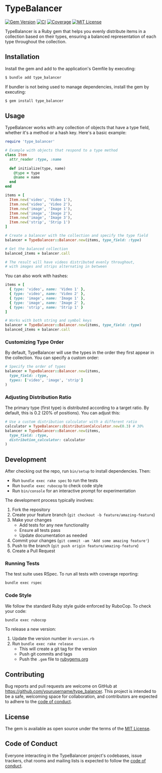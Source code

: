 # TypeBalancer

[![Gem Version](https://badge.fury.io/rb/type_balancer.svg)](https://badge.fury.io/rb/type_balancer)
[![CI](https://github.com/yourusername/type_balancer/actions/workflows/ci.yml/badge.svg)](https://github.com/yourusername/type_balancer/actions/workflows/ci.yml)
[![Coverage](https://img.shields.io/badge/coverage-95%25-brightgreen.svg)](https://github.com/yourusername/type_balancer/blob/main/spec/spec_helper.rb)
[![MIT License](https://img.shields.io/badge/license-MIT-blue.svg)](LICENSE.txt)

TypeBalancer is a Ruby gem that helps you evenly distribute items in a collection based on their types, ensuring a balanced representation of each type throughout the collection.

## Installation

Install the gem and add to the application's Gemfile by executing:

```bash
$ bundle add type_balancer
```

If bundler is not being used to manage dependencies, install the gem by executing:

```bash
$ gem install type_balancer
```

## Usage

TypeBalancer works with any collection of objects that have a type field, whether it's a method or a hash key. Here's a basic example:

```ruby
require 'type_balancer'

# Example with objects that respond to a type method
class Item
  attr_reader :type, :name
  
  def initialize(type, name)
    @type = type
    @name = name
  end
end

items = [
  Item.new('video', 'Video 1'),
  Item.new('video', 'Video 2'),
  Item.new('image', 'Image 1'),
  Item.new('image', 'Image 2'),
  Item.new('image', 'Image 3'),
  Item.new('strip', 'Strip 1')
]

# Create a balancer with the collection and specify the type field
balancer = TypeBalancer::Balancer.new(items, type_field: :type)

# Get the balanced collection
balanced_items = balancer.call

# The result will have videos distributed evenly throughout,
# with images and strips alternating in between
```

You can also work with hashes:

```ruby
items = [
  { type: 'video', name: 'Video 1' },
  { type: 'video', name: 'Video 2' },
  { type: 'image', name: 'Image 1' },
  { type: 'image', name: 'Image 2' },
  { type: 'strip', name: 'Strip 1' }
]

# Works with both string and symbol keys
balancer = TypeBalancer::Balancer.new(items, type_field: :type)
balanced_items = balancer.call
```

### Customizing Type Order

By default, TypeBalancer will use the types in the order they first appear in the collection. You can specify a custom order:

```ruby
# Specify the order of types
balancer = TypeBalancer::Balancer.new(items, 
  type_field: :type,
  types: ['video', 'image', 'strip']
)
```

### Adjusting Distribution Ratio

The primary type (first type) is distributed according to a target ratio. By default, this is 0.2 (20% of positions). You can adjust this:

```ruby
# Use a custom distribution calculator with a different ratio
calculator = TypeBalancer::DistributionCalculator.new(0.3) # 30%
balancer = TypeBalancer::Balancer.new(items,
  type_field: :type,
  distribution_calculator: calculator
)
```

## Development

After checking out the repo, run `bin/setup` to install dependencies. Then:

- Run `bundle exec rake spec` to run the tests
- Run `bundle exec rubocop` to check code style
- Run `bin/console` for an interactive prompt for experimentation

The development process typically involves:

1. Fork the repository
2. Create your feature branch (`git checkout -b feature/amazing-feature`)
3. Make your changes
   - Add tests for any new functionality
   - Ensure all tests pass
   - Update documentation as needed
4. Commit your changes (`git commit -am 'Add some amazing feature'`)
5. Push to the branch (`git push origin feature/amazing-feature`)
6. Create a Pull Request

### Running Tests

The test suite uses RSpec. To run all tests with coverage reporting:

```bash
bundle exec rspec
```

### Code Style

We follow the standard Ruby style guide enforced by RuboCop. To check your code:

```bash
bundle exec rubocop
```

To release a new version:
1. Update the version number in `version.rb`
2. Run `bundle exec rake release`
   - This will create a git tag for the version
   - Push git commits and tags
   - Push the `.gem` file to [rubygems.org](https://rubygems.org)

## Contributing

Bug reports and pull requests are welcome on GitHub at https://github.com/yourusername/type_balancer. This project is intended to be a safe, welcoming space for collaboration, and contributors are expected to adhere to the [code of conduct](https://github.com/yourusername/type_balancer/blob/main/CODE_OF_CONDUCT.md).

## License

The gem is available as open source under the terms of the [MIT License](https://opensource.org/licenses/MIT).

## Code of Conduct

Everyone interacting in the TypeBalancer project's codebases, issue trackers, chat rooms and mailing lists is expected to follow the [code of conduct](https://github.com/yourusername/type_balancer/blob/main/CODE_OF_CONDUCT.md).
